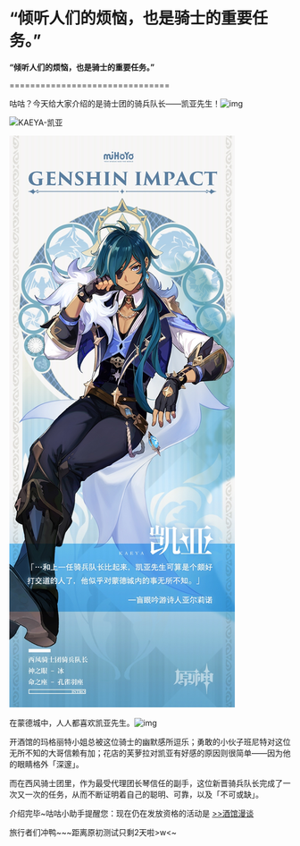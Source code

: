 # “倾听人们的烦恼，也是骑士的重要任务。”

**“倾听人们的烦恼，也是骑士的重要任务。”**

===============================



咕咕？今天给大家介绍的是骑士团的骑兵队长——凯亚先生！![img](https://img-static.mihoyo.com/communityweb/upload/dcbfa99981e274d48dacae36d0c1f249.png)

![KAEYA-凯亚](./../B方形卡/KAEYA-凯亚.jpg)

![KAEYA-凯亚](./../C立绘/KAEYA-凯亚.jpg)

在蒙德城中，人人都喜欢凯亚先生。![img](https://img-static.mihoyo.com/communityweb/upload/87d190a924a83a5d7ed40a819e9a10fb.png)

开酒馆的玛格丽特小姐总被这位骑士的幽默感所逗乐；勇敢的小伙子班尼特对这位无所不知的大哥信赖有加；花店的芙萝拉对凯亚有好感的原因则很简单——因为他的眼睛格外「深邃」。

而在西风骑士团里，作为最受代理团长琴信任的副手，这位新晋骑兵队长完成了一次又一次的任务，从而不断证明着自己的聪明、可靠，以及「不可或缺」。



介绍完毕~咕咕小助手提醒您：现在仍在发放资格的活动是 [>>酒馆漫谈](https://bbs.mihayo.com/ys/article/74607)

旅行者们冲鸭~~~距离原初测试只剩2天啦>w<~